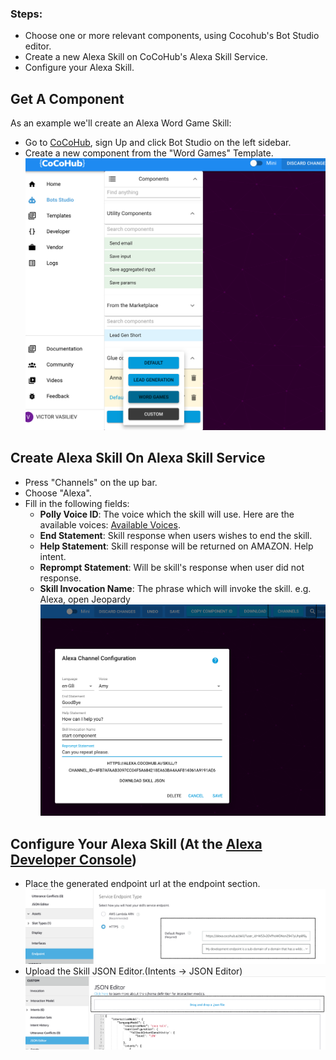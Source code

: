 ### Steps:

* Choose one or more relevant components, using Cocohub's Bot Studio editor.
* Create a new Alexa Skill on CoCoHub's Alexa Skill Service.
* Configure your Alexa Skill.


## Get A Component

As an example we'll create an Alexa Word Game Skill:

* Go to [CoCoHub](https://cocohub.ai/ "CoCoHub"), sign Up and click Bot Studio on the left sidebar.
* Create a new component from the "Word Games" Template.
![](./screenshots/alexa_skill_from_scratch/1__Add_Word_Games.png)


## Create Alexa Skill On Alexa Skill Service
* Press "Channels" on the up bar.
* Choose "Alexa".
* Fill in the following fields:
    * **Polly Voice ID**: The voice which the skill will use. Here are the available voices: [Available Voices](https://docs.aws.amazon.com/polly/latest/dg/voicelist.html "Available Voices").
    * **End Statement**: Skill response when users wishes to end the skill.
    * **Help Statement**: Skill response will be returned on AMAZON. Help intent.
    * **Reprompt Statement**: Will be skill's response when user did not response.
    * **Skill Invocation Name**: The phrase which will invoke the skill. e.g. Alexa, open Jeopardy
![](./screenshots/alexa_skill_from_scratch/2__Add_Skill_On_Service.png)

## Configure Your Alexa Skill (At the [Alexa Developer Console](https://developer.amazon.com/alexa/console/ask "Alexa Developer Console"))
* Place the generated endpoint url at the endpoint section.
![](./screenshots/alexa_skill_from_scratch/3__Configure_Endpoint.png)
* Upload the Skill JSON Editor.(Intents -> JSON Editor)
![](./screenshots/alexa_skill_from_scratch/4__Configure_NLU.png)

